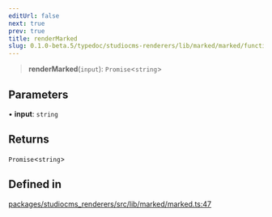 ```yaml
---
editUrl: false
next: true
prev: true
title: renderMarked
slug: 0.1.0-beta.5/typedoc/studiocms-renderers/lib/marked/marked/functions/rendermarked
---
```


> **renderMarked**(`input`): `Promise`\<`string`>

## Parameters

• **input**: `string`

## Returns

`Promise`\<`string`>

## Defined in

[packages/studiocms\_renderers/src/lib/marked/marked.ts:47](https://github.com/astrolicious/studiocms/tree/main/packages/studiocms_renderers/src/lib/marked/marked.ts#L47)
